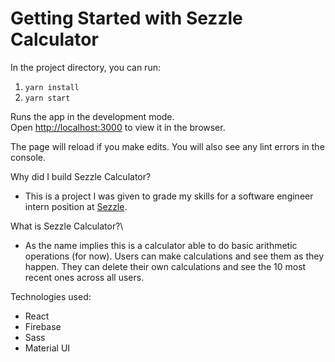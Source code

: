 # Getting Started with Sezzle Calculator

In the project directory, you can run:

  1. `yarn install`
  2. `yarn start`

Runs the app in the development mode.\
Open [http://localhost:3000](http://localhost:3000) to view it in the browser.

The page will reload if you make edits.
You will also see any lint errors in the console.

Why did I build Sezzle Calculator?
* This is a project I was given to grade my skills for a software engineer intern position at [Sezzle](https://sezzle.com).

What is Sezzle Calculator?\
* As the name implies this is a calculator able to do basic arithmetic operations (for now). Users can make calculations and see them as they happen. They can delete their own calculations and see the 10 most recent ones across all users.

Technologies used:
* React
* Firebase
* Sass
* Material UI
